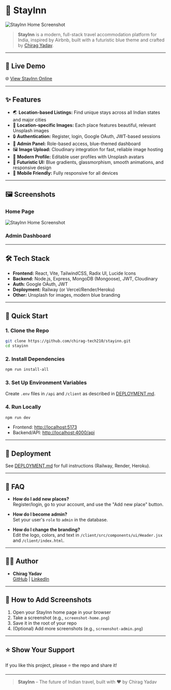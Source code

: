 # 🏨 StayInn

![StayInn Home Screenshot](./screenshot-home.png)

> **StayInn** is a modern, full-stack travel accommodation platform for India, inspired by Airbnb, built with a futuristic blue theme and crafted by [Chirag Yadav](https://github.com/chirag-tech210).

---

## 🚀 Live Demo

🌐 [View StayInn Online](https://your-deployment-url.com)

---

## ✨ Features

- 🌏 **Location-based Listings:** Find unique stays across all Indian states and major cities
- 📸 **Location-specific Images:** Each place features beautiful, relevant Unsplash images
- 🔒 **Authentication:** Register, login, Google OAuth, JWT-based sessions
- 🏢 **Admin Panel:** Role-based access, blue-themed dashboard
- 🖼️ **Image Upload:** Cloudinary integration for fast, reliable image hosting
- 👤 **Modern Profile:** Editable user profiles with Unsplash avatars
- 🎨 **Futuristic UI:** Blue gradients, glassmorphism, smooth animations, and responsive design
- 📱 **Mobile Friendly:** Fully responsive for all devices

---

## 🖼️ Screenshots

### Home Page
![StayInn Home Screenshot](./screenshot-home.png)

### Admin Dashboard
<!-- Add your admin screenshot here if you want -->

---

## 🛠️ Tech Stack

- **Frontend:** React, Vite, TailwindCSS, Radix UI, Lucide Icons
- **Backend:** Node.js, Express, MongoDB (Mongoose), JWT, Cloudinary
- **Auth:** Google OAuth, JWT
- **Deployment:** Railway (or Vercel/Render/Heroku)
- **Other:** Unsplash for images, modern blue branding

---

## 🚦 Quick Start

### 1. Clone the Repo

```bash
git clone https://github.com/chirag-tech210/stayinn.git
cd stayinn
```

### 2. Install Dependencies

```bash
npm run install-all
```

### 3. Set Up Environment Variables

Create `.env` files in `/api` and `/client` as described in [DEPLOYMENT.md](./DEPLOYMENT.md).

### 4. Run Locally

```bash
npm run dev
```
- Frontend: [http://localhost:5173](http://localhost:5173)
- Backend/API: [http://localhost:4000/api](http://localhost:4000/api)

---

## 🚀 Deployment

See [DEPLOYMENT.md](./DEPLOYMENT.md) for full instructions (Railway, Render, Heroku).

---

## 🙋 FAQ

- **How do I add new places?**  
  Register/login, go to your account, and use the "Add new place" button.

- **How do I become admin?**  
  Set your user's `role` to `admin` in the database.

- **How do I change the branding?**  
  Edit the logo, colors, and text in `/client/src/components/ui/Header.jsx` and `/client/index.html`.

---

## 👨‍💻 Author

- **Chirag Yadav**  
  [GitHub](https://github.com/chirag-tech210) | [LinkedIn](https://www.linkedin.com/in/chirag-yadav/)

---

## 📸 How to Add Screenshots

1. Open your StayInn home page in your browser
2. Take a screenshot (e.g., `screenshot-home.png`)
3. Save it in the root of your repo
4. (Optional) Add more screenshots (e.g., `screenshot-admin.png`)

---

## ⭐️ Show Your Support

If you like this project, please ⭐️ the repo and share it!

---

> **StayInn** – The future of Indian travel, built with ❤️ by Chirag Yadav

